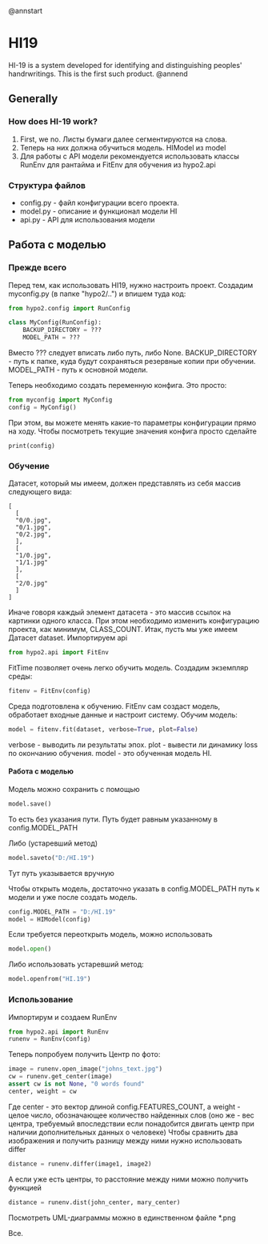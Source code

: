 @annstart
# HI19
HI-19 is a system developed for identifying and distinguishing peoples' handrwritings. This is the first such product.
@annend
## Generally

### How does HI-19 work?
  1. First, we no. Листы бумаги далее сегментируются на слова.
  3. Теперь на них должна обучиться модель. HIModel из model
  4. Для работы с API модели рекомендуется использовать классы RunEnv для рантайма и FitEnv для обучения из hypo2.api

### Структура файлов
  - config.py - файл конфигурации всего проекта.
  - model.py - описание и функционал модели HI
  - api.py - API для использования модели

## Работа с моделью

### Прежде всего
Перед тем, как использовать HI19, нужно настроить проект. Создадим myconfig.py (в папке "hypo2/..") и впишем туда код:
```python
from hypo2.config import RunConfig

class MyConfig(RunConfig):
    BACKUP_DIRECTORY = ???
    MODEL_PATH = ???
```
Вместо ??? следует вписать либо путь, либо None. BACKUP_DIRECTORY - путь к папке, куда будут сохраняться резервные копии при обучении. MODEL_PATH - путь к основной модели.

Теперь необходимо создать переменную конфига. Это просто:
```python
from myconfig import MyConfig
config = MyConfig()
```
При этом, вы можете менять какие-то параметры конфигурации прямо на ходу. Чтобы посмотреть текущие значения конфига просто сделайте
```
print(config)
```

### Обучение
Датасет, который мы имеем, должен представлять из себя массив следующего вида:
```
[
  [
  "0/0.jpg",
  "0/1.jpg",
  "0/2.jpg",
  ],
  [
  "1/0.jpg",
  "1/1.jpg"
  ],
  [
  "2/0.jpg"
  ]
]
```
Иначе говоря каждый элемент датасета - это массив ссылок на картинки одного класса. При этом необходимо изменить конфигурацию проекта, как минимум, CLASS_COUNT.
Итак, пусть мы уже имеем Датасет dataset.
Импортируем api
```python
from hypo2.api import FitEnv
```
FitTime позволяет очень легко обучить модель. Создадим экземпляр среды:
```python
fitenv = FitEnv(config)
```
Среда подготовлена к обучению. FitEnv сам создаст модель, обработает входные данные и настроит систему. Обучим модель:
```python
model = fitenv.fit(dataset, verbose=True, plot=False)
```
verbose - выводить ли результаты эпох.
plot - вывести ли динамику loss по окончанию обучения.
model - это обученная модель HI.

#### Работа с моделью
Модель можно сохранить с помощью
```python
model.save()
```
То есть без указания пути. Путь будет равным указанному в config.MODEL_PATH

Либо (устаревший метод)
```python
model.saveto("D:/HI.19")
```
Тут путь указывается вручную

Чтобы открыть модель, достаточно указать в config.MODEL_PATH путь к модели и уже после создать модель.
```python
config.MODEL_PATH = "D:/HI.19"
model = HIModel(config)
```
Если требуется переоткрыть модель, можно использовать
```python
model.open()
```
Либо использовать устаревший метод:
```python
model.openfrom("HI.19")
```

### Использование

Импортирум и создаем RunEnv
```python
from hypo2.api import RunEnv
runenv = RunEnv(config)
```
Теперь попробуем получить Центр по фото:
```python
image = runenv.open_image("johns_text.jpg")
cw = runenv.get_center(image)
assert cw is not None, "0 words found"
center, weight = cw
```
Где center - это вектор длиной config.FEATURES_COUNT, а weight - целое число, обозначающее количество найденных слов (оно же - вес центра, требуемый впоследствии если понадобится двигать центр при наличии дополнительных данных о человеке)
Чтобы сравнить два изображения и получить разницу между ними нужно использовать differ
```python
distance = runenv.differ(image1, image2)
```
А если уже есть центры, то расстояние между ними можно получить функцией
```python
distance = runenv.dist(john_center, mary_center)
```
Посмотреть UML-диаграммы можно в единственном файле \*.png

Все.
